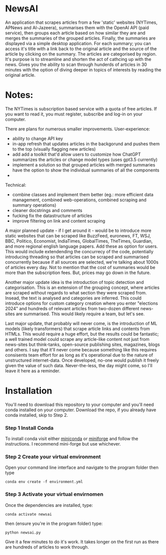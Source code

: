 # NewsAI
An application that scrapes articles from a few 'static' websites (NYTimes, APNews and Al-Jazeera), summarises them with the OpenAI API (paid service), then groups each article based on how similar they are and merges the summaries of the grouped articles. Finally, the summaries are displayed via a simple desktop application. For each summary; you can access it's title with a link back to the original article and the source of the article by clicking on the summary. The articles are categorised by region. It's purpose is to streamline and shorten the act of cathcing up with the news. Gives you the ability to scan through hunderds of articles in 30 minutes with the option of diving deeper in topics of interests by reading the original article.

# Notes:
The NYTimes is subscription based service with a quota of free articles. If you want to read it, you must register, subscribe and log-in on your computer.

There are plans for numerous smaller improvements.
User-experience:
- ability to change API key
- in-app refresh that updates articles in the backgorund and pushes them to the top (visually flagging new articles)
- add add a toolkit that'd allow users to customize how ChatGPT summarizes the articles or change model types (uses gpt3.5 currently)
- implement a solution so that grouped articles with merged summaries have the option to show the individual summaries of all the components
- 
Technical:
- combine classes and implement them better (eg.: more efficient data management, combined web-operations, combined scraping and summary operations)
- cleaner docstrings and comments
- fucking fix the datastructure of articles
- improve filtering on link and content scraping

A major planned update - if I get around it - would be to introduce more static websites that can be scraped like BuzzFeed, euronews, FT, WSJ, BBC, Politico, Economist, IndiaTimes, GlobalTimes, TheTimes, Guardian, and more regional english language papers. Add these as option for users. This would include extendending the concurrecy of the code, potentially introducing threading so that articles can be scraped and summarised concurrently because if all sources are selected, we're talking about 1000s of articles every day. Not to mention that the cost of summaries would be more than the subscription fees. But, prices may go down in the future. 

Another major update idea is the introduction of topic detection and categorisation. This is an extension of the grouping concept, where articles are scraped without regards to what section they were scraped from. Insead, the text is analysed and categories are inferred. This could introduce options for custom category creation where you enter "elections 2024" and hundreds of relevant articles from two-dozen different news-sites are summarised. This would likely require a team, but let's see.

Last major update, that probably will never come, is the introduction of ML models (likely transformers) that scrape article links and contents from HTMLs. This would require a huge effort, but the results could be fantastic; a well trained model could scrape any article-like content not just from news-sites but think-tanks, open-source publishing sites, magazines, blogs and others. I say that it'll never come because something like this requires consisents team effort for as long as it's operational due to the nature of unstructured internet-data. Once developed, no-one would publish it freely given the value of such data. Never-the-less, the day might come, so I'll leave it here as a reminder.

# Installation
You'll need to download this repository to your computer and you'll need conda installed on your computer. Download the repo, if you already have conda installed, skip to Step 2.
### Step 1 Install Conda
To install conda visit either <a href="https://docs.anaconda.com/free/anaconda/install/index.html">miniconda</a> or <a href="https://github.com/conda-forge/miniforge">miniforge</a> and follow the instructions. I recommend mini-forge but use whichever.

### Step 2 Create your virtual environment
Open your command line interface and navigate to the program folder then type 

```conda env create -f environment.yml```

### Step 3 Activate your virtual envirnomen
Once the dependencies are installed, type:

```conda activate newsai```

then (ensure you're in the program folder) type:

```python newsai.py```

Give it a few minutes to do it's work. It takes longer on the first run as there are hundreds of articles to work through.


